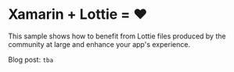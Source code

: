 # Xamarin + Lottie = ♥️
This sample shows how to benefit from Lottie files produced by the community at large and enhance your app's experience.

Blog post: `tba`
